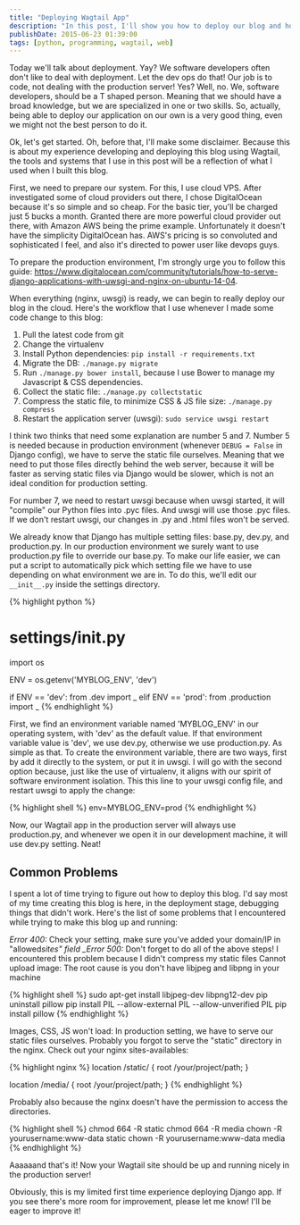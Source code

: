 ```yaml
---
title: "Deploying Wagtail App"
description: "In this post, I'll show you how to deploy our blog and how to solve some common problems when deploying Wagtail app."
publishDate: 2015-06-23 01:39:00
tags: [python, programming, wagtail, web]
---
```


Today we'll talk about deployment. Yay? We software developers often don't like to deal with deployment. Let the dev ops do that! Our job is to code, not dealing with the production server! Yes? Well, no. We, software developers, should be a T shaped person. Meaning that we should have a broad knowledge, but we are specialized in one or two skills. So, actually, being able to deploy our application on our own is a very good thing, even we might not the best person to do it.

Ok, let's get started. Oh, before that, I'll make some disclaimer. Because this is about my experience developing and deploying this blog using Wagtail, the tools and systems that I use in this post will be a reflection of what I used when I built this blog.

First, we need to prepare our system. For this, I use cloud VPS. After investigated some of cloud providers out there, I chose DigitalOcean because it's so simple and so cheap. For the basic tier, you'll be charged just 5 bucks a month. Granted there are more powerful cloud provider out there, with Amazon AWS being the prime example. Unfortunately it doesn't have the simplicity DigitalOcean has. AWS's pricing is so convoluted and sophisticated I feel, and also it's directed to power user like devops guys.

To prepare the production environment, I'm strongly urge you to follow this guide: <https://www.digitalocean.com/community/tutorials/how-to-serve-django-applications-with-uwsgi-and-nginx-on-ubuntu-14-04>.

When everything (nginx, uwsgi) is ready, we can begin to really deploy our blog in the cloud. Here's the workflow that I use whenever I made some code change to this blog:

1. Pull the latest code from git
2. Change the virtualenv
3. Install Python dependencies: `pip install -r requirements.txt`
4. Migrate the DB: `./manage.py migrate`
5. Run `./manage.py bower install`, because I use Bower to manage my Javascript & CSS dependencies.
6. Collect the static file: `./manage.py collectstatic`
7. Compress the static file, to minimize CSS & JS file size: `./manage.py compress`
8. Restart the application server (uwsgi): `sudo service uwsgi restart`

I think two thinks that need some explanation are number 5 and 7. Number 5 is needed because in production environment (whenever `DEBUG = False` in Django config), we have to serve the static file ourselves. Meaning that we need to put those files directly behind the web server, because it will be faster as serving static files via Django would be slower, which is not an ideal condition for production setting.

For number 7, we need to restart uwsgi because when uwsgi started, it will "compile" our Python files into .pyc files. And uwsgi will use those .pyc files. If we don't restart uwsgi, our changes in .py and .html files won't be served.

We already know that Django has multiple setting files: base.py, dev.py, and production.py. In our production environment we surely want to use production.py file to override our base.py. To make our life easier, we can put a script to automatically pick which setting file we have to use depending on what environment we are in. To do this, we'll edit our `__init__.py` inside the settings directory.

{% highlight python %}

# settings/**init**.py

import os

ENV = os.getenv('MYBLOG_ENV', 'dev')

if ENV == 'dev':
from .dev import _
elif ENV == 'prod':
from .production import _
{% endhighlight %}

First, we find an environment variable named 'MYBLOG_ENV' in our operating system, with 'dev' as the default value. If that environment variable value is 'dev', we use dev.py, otherwise we use production.py. As simple as that. To create the environment variable, there are two ways, first by add it directly to the system, or put it in uwsgi. I will go with the second option because, just like the use of virtualenv, it aligns with our spirit of software environment isolation. This this line to your uwsgi config file, and restart uwsgi to apply the change:

{% highlight shell %}
env=MYBLOG_ENV=prod
{% endhighlight %}

Now, our Wagtail app in the production server will always use production.py, and whenever we open it in our development machine, it will use dev.py setting. Neat!

<h2 class="section-heading">Common Problems</h2>

I spent a lot of time trying to figure out how to deploy this blog. I'd say most of my time creating this blog is here, in the deployment stage, debugging things that didn't work. Here's the list of some problems that I encountered while trying to make this blog up and running:

_Error 400:_ Check your setting, make sure you've added your domain/IP in "allowed*sites" field
\_Error 500:* Don't forget to do all of the above steps! I encountered this problem because I didn't compress my static files
Cannot upload image: The root cause is you don't have libjpeg and libpng in your machine

{% highlight shell %}
sudo apt-get install libjpeg-dev libpng12-dev
pip uninstall pillow
pip install PIL --allow-external PIL --allow-unverified PIL
pip install pillow
{% endhighlight %}

Images, CSS, JS won't load: In production setting, we have to serve our static files ourselves. Probably you forgot to serve the "static" directory in the nginx. Check out your nginx sites-availables:

{% highlight nginx %}
location /static/ {
root /your/project/path;
}

location /media/ {
root /your/project/path;
}
{% endhighlight %}

Probably also because the nginx doesn't have the permission to access the directories.

{% highlight shell %}
chmod 664 -R static
chmod 664 -R media
chown -R yourusername:www-data static
chown -R yourusername:www-data media
{% endhighlight %}

Aaaaaand that's it! Now your Wagtail site should be up and running nicely in the production server!

Obviously, this is my limited first time experience deploying Django app. If you see there's more room for improvement, please let me know! I'll be eager to improve it!
